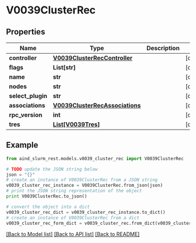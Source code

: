 # V0039ClusterRec


## Properties

Name | Type | Description | Notes
------------ | ------------- | ------------- | -------------
**controller** | [**V0039ClusterRecController**](V0039ClusterRecController.md) |  | [optional] 
**flags** | **List[str]** |  | [optional] 
**name** | **str** |  | [optional] 
**nodes** | **str** |  | [optional] 
**select_plugin** | **str** |  | [optional] 
**associations** | [**V0039ClusterRecAssociations**](V0039ClusterRecAssociations.md) |  | [optional] 
**rpc_version** | **int** |  | [optional] 
**tres** | [**List[V0039Tres]**](V0039Tres.md) |  | [optional] 

## Example

```python
from aind_slurm_rest.models.v0039_cluster_rec import V0039ClusterRec

# TODO update the JSON string below
json = "{}"
# create an instance of V0039ClusterRec from a JSON string
v0039_cluster_rec_instance = V0039ClusterRec.from_json(json)
# print the JSON string representation of the object
print V0039ClusterRec.to_json()

# convert the object into a dict
v0039_cluster_rec_dict = v0039_cluster_rec_instance.to_dict()
# create an instance of V0039ClusterRec from a dict
v0039_cluster_rec_form_dict = v0039_cluster_rec.from_dict(v0039_cluster_rec_dict)
```
[[Back to Model list]](../README.md#documentation-for-models) [[Back to API list]](../README.md#documentation-for-api-endpoints) [[Back to README]](../README.md)



